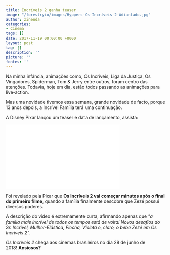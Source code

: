```yaml
---
title: Incríveis 2 ganha teaser
image: "/forestryio/images/Hyppers-Os-Incríveis-2-Adiantado.jpg"
author: zinenda
categories:
- Cinema
tags: []
date: 2017-11-19 00:00:00 +0000
layout: post
tag: []
description: ''
picture: ''
fontes: ''
---
```

Na minha infância, animações como, Os Incríveis, Liga da Justiça, Os Vingadores, Spiderman, Tom & Jerry entre outros, foram centro das atenções. Todavia, hoje em dia, estão todos passando as animações para live-action.

Mas uma novidade tivemos essa semana, grande novidade de facto, porque 13 anos depois, a Incrível Família terá uma continuação.

A Disney Pixar lançou um teaser e data de lançamento, assista: 

<iframe width="360" height="203" src="[https://www.youtube.com/embed/IwS8puJXQao](https://www.youtube.com/embed/IwS8puJXQao "https://www.youtube.com/embed/IwS8puJXQao")" frameborder="0" gesture="media" allowfullscreen></iframe>

Foi revelado pela Pixar que **Os Incríveis 2 vai começar minutos após o final do primeiro filme**, quando a família finalmente descobre que Zezé possui diversos poderes.

A descrição do vídeo é extremamente curta, afirmando apenas que _"a família mais incrível de todos os tempos está de volta! Novos desafios do Sr. Incrível, Mulher-Elástica, Flecha, Violeta e, claro, o bebê Zezé em Os Incríveis 2"_.

_Os Incríveis 2_ chega aos cinemas brasileiros no dia 28 de junho de 2018! **Ansiosos?**